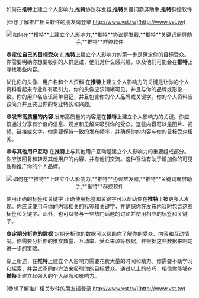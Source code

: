 如何在**推特**上建立个人影响力,**推特**协议群发器,**推特**关键词霸屏助手,**推特**群控软件

[😍想了解推广相关软件的朋友请登录 http://www.vst.tw](http://www.vst.tw)

 <center><img src="https://vst.tw/MP4/tuiguang/png/7.png" alt="如何在**推特**上建立个人影响力,**推特**协议群发器,**推特**关键词霸屏助手,**推特**群控软件"></center>

**😄定位自己的目标受众**
在**推特**上建立个人影响力的第一步是确定你的目标受众。你需要明确你想要吸引的人群是谁，他们对什么感兴趣，以及他们可能会在**推特**上寻找哪些内容。

优化你的头像、用户名和个人资料
在**推特**上建立个人影响力的关键是让你的个人资料看起来专业和有吸引力。你的头像应该清晰可见，并且与你的品牌或形象一致。你的用户名应该简单易记，并且包含你的个人品牌或关键字。你的个人资料应该简介并且突出你的专业特长和兴趣。

**😄发布高质量的内容**
发布高质量的内容是在**推特**上建立个人影响力的关键。你应该通过分享有价值的信息、观点和见解来吸引你的受众。这些内容可以是图片、视频、链接或文字。你需要保持一致的发布频率，并确保你的内容与你的目标受众相关。

**😄与其他用户互动**
在**推特**上与其他用户互动是建立个人影响力的重要组成部分。你应该回复和转发其他用户的内容，并与他们交流。这种互动有助于增加你的可见性和推广你的个人品牌。

 <center><img src="https://vst.tw/MP4/tuiguang/png/0.png" alt="如何在**推特**上建立个人影响力,**推特**协议群发器,**推特**关键词霸屏助手,**推特**群控软件"></center>

使用正确的标签和关键字
正确使用标签和关键字可以帮助你在**推特**上被更多人发现。你应该使用与你的内容相关的标签和关键字，并确保你在发布内容时包含这些标签和关键字。此外，也可以参与一些热门话题的讨论并使用相应的标签和关键字。

**😄定期分析你的数据**
定期分析你的数据可以帮助你了解你的受众、内容和互动情况。你需要分析你的推文数量、互动率、受众来源等数据，并根据这些数据来制定进一步的策略。

综上所述，在**推特**上建立个人影响力需要花费大量的时间和精力。你需要不断学习和探索，并尝试不同的方法来吸引你的目标受众。通过以上的技巧，相信你能够在**推特**上建立起强大的个人品牌和影响力。

[😍想了解推广相关软件的朋友请登录 http://www.vst.tw](http://www.vst.tw)



